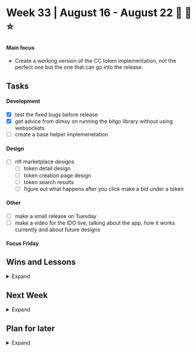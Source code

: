 # Week 33 | August 16 - August 22 👾 🚀 ⭐
#### Main focus 

- Create a working version of the CC token implementation, not the perfect one but the one that can go into the release.

## Tasks

#### Development

- [x] test the fixed bugs before release
- [x] get advice from dimxy on running the bitgo library without using websockets
- [ ] create a base helper implemenetation

#### Design

- [ ] nft marketplace designs
    - [ ] token detail design
    - [ ] token creation page design
    - [ ] token search results
    - [ ] figure out what happens after you click make a bid under a token

#### Other

- [ ] make a small release on Tuesday
- [ ] make a video for the IDO live, talking about the app, how it works currently and about future designs

#### Focus Friday


## Wins and Lessons

<details><summary>Expand</summary>
<p>

#### Wins of the week 

#### What I learnt 

#### What didn't go so well? Why?

</p>
</details>

## Next Week

<details><summary>Expand</summary>
<p>


</p>
</details>

## Plan for later

<details><summary>Expand</summary>
<p>


</p>
</details>
